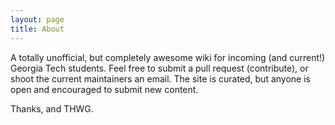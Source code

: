 ```yaml
---
layout: page
title: About
---
```


A totally unofficial, but completely awesome wiki for incoming (and current!)
Georgia Tech students. Feel free to submit a pull request (contribute), or shoot
the current maintainers an email. The site is curated, but anyone is open and encouraged to submit new content.

Thanks, and THWG.
